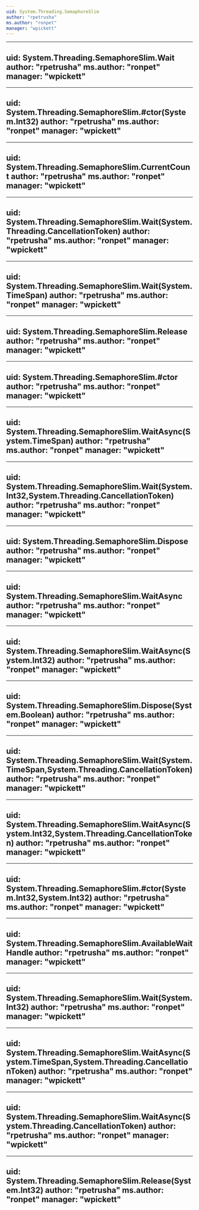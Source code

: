 ```yaml
---
uid: System.Threading.SemaphoreSlim
author: "rpetrusha"
ms.author: "ronpet"
manager: "wpickett"
---
```


---
uid: System.Threading.SemaphoreSlim.Wait
author: "rpetrusha"
ms.author: "ronpet"
manager: "wpickett"
---

---
uid: System.Threading.SemaphoreSlim.#ctor(System.Int32)
author: "rpetrusha"
ms.author: "ronpet"
manager: "wpickett"
---

---
uid: System.Threading.SemaphoreSlim.CurrentCount
author: "rpetrusha"
ms.author: "ronpet"
manager: "wpickett"
---

---
uid: System.Threading.SemaphoreSlim.Wait(System.Threading.CancellationToken)
author: "rpetrusha"
ms.author: "ronpet"
manager: "wpickett"
---

---
uid: System.Threading.SemaphoreSlim.Wait(System.TimeSpan)
author: "rpetrusha"
ms.author: "ronpet"
manager: "wpickett"
---

---
uid: System.Threading.SemaphoreSlim.Release
author: "rpetrusha"
ms.author: "ronpet"
manager: "wpickett"
---

---
uid: System.Threading.SemaphoreSlim.#ctor
author: "rpetrusha"
ms.author: "ronpet"
manager: "wpickett"
---

---
uid: System.Threading.SemaphoreSlim.WaitAsync(System.TimeSpan)
author: "rpetrusha"
ms.author: "ronpet"
manager: "wpickett"
---

---
uid: System.Threading.SemaphoreSlim.Wait(System.Int32,System.Threading.CancellationToken)
author: "rpetrusha"
ms.author: "ronpet"
manager: "wpickett"
---

---
uid: System.Threading.SemaphoreSlim.Dispose
author: "rpetrusha"
ms.author: "ronpet"
manager: "wpickett"
---

---
uid: System.Threading.SemaphoreSlim.WaitAsync
author: "rpetrusha"
ms.author: "ronpet"
manager: "wpickett"
---

---
uid: System.Threading.SemaphoreSlim.WaitAsync(System.Int32)
author: "rpetrusha"
ms.author: "ronpet"
manager: "wpickett"
---

---
uid: System.Threading.SemaphoreSlim.Dispose(System.Boolean)
author: "rpetrusha"
ms.author: "ronpet"
manager: "wpickett"
---

---
uid: System.Threading.SemaphoreSlim.Wait(System.TimeSpan,System.Threading.CancellationToken)
author: "rpetrusha"
ms.author: "ronpet"
manager: "wpickett"
---

---
uid: System.Threading.SemaphoreSlim.WaitAsync(System.Int32,System.Threading.CancellationToken)
author: "rpetrusha"
ms.author: "ronpet"
manager: "wpickett"
---

---
uid: System.Threading.SemaphoreSlim.#ctor(System.Int32,System.Int32)
author: "rpetrusha"
ms.author: "ronpet"
manager: "wpickett"
---

---
uid: System.Threading.SemaphoreSlim.AvailableWaitHandle
author: "rpetrusha"
ms.author: "ronpet"
manager: "wpickett"
---

---
uid: System.Threading.SemaphoreSlim.Wait(System.Int32)
author: "rpetrusha"
ms.author: "ronpet"
manager: "wpickett"
---

---
uid: System.Threading.SemaphoreSlim.WaitAsync(System.TimeSpan,System.Threading.CancellationToken)
author: "rpetrusha"
ms.author: "ronpet"
manager: "wpickett"
---

---
uid: System.Threading.SemaphoreSlim.WaitAsync(System.Threading.CancellationToken)
author: "rpetrusha"
ms.author: "ronpet"
manager: "wpickett"
---

---
uid: System.Threading.SemaphoreSlim.Release(System.Int32)
author: "rpetrusha"
ms.author: "ronpet"
manager: "wpickett"
---
